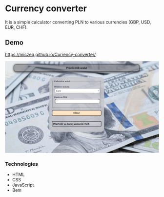 # Currency converter

It is a simple calculator converting PLN to various currencies (GBP, USD, EUR, CHF).

## Demo

https://miczeq.github.io/Currency-converter/

![Zrzut ekranu](show.gif)

### Technologies

- HTML
- CSS
- JavaScript
- Bem

